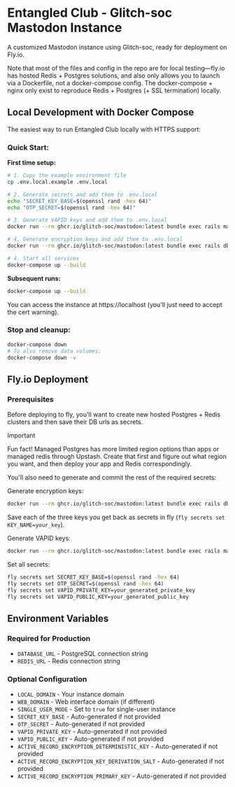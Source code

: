 # Entangled Club - Glitch-soc Mastodon Instance

A customized Mastodon instance using Glitch-soc, ready for deployment on Fly.io.

Note that most of the files and config in the repo are for local testing—fly.io has hosted Redis + Postgres solutions, and also only allows you to launch via a Dockerfile, not a docker-compose config. The docker-compose + nginx only exist to reproduce Redis + Postgres (+ SSL termination) locally.

## Local Development with Docker Compose

The easiest way to run Entangled Club locally with HTTPS support:

### Quick Start:

**First time setup:**
```bash
# 1. Copy the example environment file
cp .env.local.example .env.local

# 2. Generate secrets and add them to .env.local
echo "SECRET_KEY_BASE=$(openssl rand -hex 64)"
echo "OTP_SECRET=$(openssl rand -hex 64)"

# 3. Generate VAPID keys and add them to .env.local
docker run --rm ghcr.io/glitch-soc/mastodon:latest bundle exec rails mastodon:webpush:generate_vapid_key

# 4. Generate encryption keys and add them to .env.local
docker run --rm ghcr.io/glitch-soc/mastodon:latest bundle exec rails db:encryption:init

# 4. Start all services
docker-compose up --build
```

**Subsequent runs:**
```bash
docker-compose up --build
```

You can access the instance at https://localhost (you'll just need to accept the cert warning).

### Stop and cleanup:
```bash
docker-compose down
# To also remove data volumes:
docker-compose down -v
```

## Fly.io Deployment

### Prerequisites
Before deploying to fly, you'll want to create new hosted Postgres + Redis clusters and then save their DB urls as secrets.

> [!IMPORTANT]
> Fun fact! Managed Postgres has more limited region options than apps or managed redis through Upstash. Create that first and figure out what region you want, and then deploy your app and Redis correspondingly.

You'll also need to generate and commit the rest of the required secrets:

Generate encryption keys:
```bash
docker run --rm ghcr.io/glitch-soc/mastodon:latest bundle exec rails db:encryption:init
```
Save each of the three keys you get back as secrets in fly (`fly secrets set KEY_NAME=your_key`).

Generate VAPID keys:
```bash
docker run --rm ghcr.io/glitch-soc/mastodon:latest bundle exec rails mastodon:webpush:generate_vapid_key
```

Set all secrets:
```bash
fly secrets set SECRET_KEY_BASE=$(openssl rand -hex 64)
fly secrets set OTP_SECRET=$(openssl rand -hex 64)
fly secrets set VAPID_PRIVATE_KEY=your_generated_private_key
fly secrets set VAPID_PUBLIC_KEY=your_generated_public_key
```

## Environment Variables

### Required for Production
- `DATABASE_URL` - PostgreSQL connection string
- `REDIS_URL` - Redis connection string

### Optional Configuration
- `LOCAL_DOMAIN` - Your instance domain
- `WEB_DOMAIN` - Web interface domain (if different)
- `SINGLE_USER_MODE` - Set to `true` for single-user instance
- `SECRET_KEY_BASE` - Auto-generated if not provided
- `OTP_SECRET` - Auto-generated if not provided
- `VAPID_PRIVATE_KEY` - Auto-generated if not provided
- `VAPID_PUBLIC_KEY` - Auto-generated if not provided
- `ACTIVE_RECORD_ENCRYPTION_DETERMINISTIC_KEY` - Auto-generated if not provided
- `ACTIVE_RECORD_ENCRYPTION_KEY_DERIVATION_SALT` - Auto-generated if not provided
- `ACTIVE_RECORD_ENCRYPTION_PRIMARY_KEY` - Auto-generated if not provided
